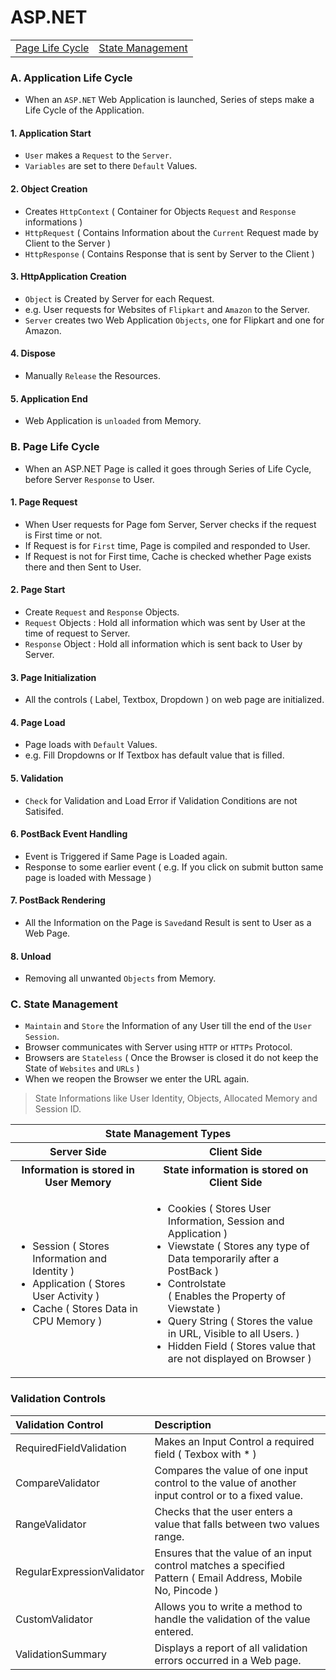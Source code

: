 # ASP.NET 

<table>
  <tr>
    <td><a href='#page'>Page Life Cycle</a></td>
    <td><a href='#state'>State Management</a></td>
  </tr>
</table>

<h3 anme='app'>A. Application Life Cycle</h3>

- When an `ASP.NET` Web Application is launched, Series of steps make a Life Cycle of the Application.

#### 1. Application Start 

- `User` makes a `Request` to the `Server`.
- `Variables` are set to there `Default` Values.

#### 2. Object Creation

- Creates `HttpContext` ( Container for Objects `Request` and `Response` informations )
- `HttpRequest` ( Contains Information about the `Current` Request made by Client to the Server )
- `HttpResponse` ( Contains Response that is sent by Server to the Client )

#### 3. HttpApplication Creation

- `Object` is Created by Server for each Request.
- e.g. User requests for Websites of `Flipkart` and `Amazon` to the Server.
- `Server` creates two Web Application `Objects`, one for Flipkart and one for Amazon.

#### 4. Dispose 
- Manually `Release` the Resources.

#### 5. Application End 
- Web Application is `unloaded` from Memory.

<h3 name='page'>B. Page Life Cycle</h3>

- When an ASP.NET Page is called it goes through Series of Life Cycle, before Server `Response` to User.

#### 1. Page Request 

- When User requests for Page fom Server, Server checks if the request is First time or not.
- If Request is for `First` time, Page is compiled and responded to User.
- If Request is not for First time, Cache is checked whether Page exists there and then Sent to User.

#### 2. Page Start

- Create `Request` and `Response` Objects. 
- `Request` Objects : Hold all information which was sent by User at the time of request to Server.
- `Response` Object : Hold all information which is sent back to User by Server.

#### 3. Page Initialization

- All the controls ( Label, Textbox, Dropdown ) on web page are initialized.

#### 4. Page Load

- Page loads with `Default` Values.
- e.g. Fill Dropdowns or If Textbox has default value that is filled.

#### 5. Validation

- `Check` for Validation and Load Error if Validation Conditions are not Satisifed.

#### 6. PostBack Event Handling 

- Event is Triggered if Same Page is Loaded again.
- Response to some earlier event ( e.g. If you click on submit button same page is loaded with Message )

#### 7. PostBack Rendering 

- All the Information on the Page is `Saved`and Result is sent to User as a Web Page.

#### 8. Unload

- Removing all unwanted `Objects` from Memory.

<h3 name='state'>C. State Management</h3>

- `Maintain` and `Store` the Information of any User till the end of the `User Session`.
- Browser communicates with Server using `HTTP` or `HTTPs` Protocol.
- Browsers are `Stateless` ( Once the Browser is closed it do not keep the State of `Websites` and `URLs` )
- When we reopen the Browser we enter the URL again.

> State Informations like User Identity, Objects, Allocated Memory and Session ID.

<table>
  <tr><th colspan=2>State Management Types</th></tr>
  <tr><th>Server Side</th><th>Client Side</th></tr>
  <tr><th>Information is stored in User Memory</th><th>State information is stored on Client Side</th></tr>
  <tr>
    <td>
      <ul>
        <li>Session ( Stores Information and Identity )</li>
        <li>Application ( Stores User Activity )</li>
        <li>Cache ( Stores Data in CPU Memory )</li>
      </ul>
    </td>    
    <td>
      <ul>
        <li>Cookies ( Stores User Information, Session and Application )</li>
        <li>Viewstate ( Stores any type of Data temporarily after a PostBack )</li>
        <li>Controlstate</li> ( Enables the Property of Viewstate )
        <li>Query String ( Stores the value in URL, Visible to all Users. )</li>
        <li>Hidden Field ( Stores value that are not displayed on Browser )</li>
      </ul>
    </td>    
  </tr>
</table>

### Validation Controls
 
Validation Control |	Description
:--- | :---
RequiredFieldValidation |	Makes an Input Control a required field ( Texbox with * )
CompareValidator |	Compares the value of one input control to the value of another input control or to a fixed value.
RangeValidator |	Checks that the user enters a value that falls between two values range.
RegularExpressionValidator |	Ensures that the value of an input control matches a specified Pattern ( Email Address, Mobile No, Pincode )
CustomValidator |	Allows you to write a method to handle the validation of the value entered.
ValidationSummary |	Displays a report of all validation errors occurred in a Web page.

